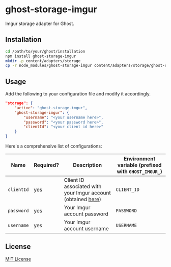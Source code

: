 # ghost-storage-imgur

Imgur storage adapter for Ghost.

## Installation

```bash
cd /path/to/your/ghost/installation
npm install ghost-storage-imgur
mkdir -p content/adapters/storage
cp -r node_modules/ghost-storage-imgur content/adapters/storage/ghost-storage-imgur
```

## Usage

Add the following to your configuration file and modify it accordingly.

```json
"storage": {
    "active": "ghost-storage-imgur",
    "ghost-storage-imgur": {
        "username": "<your username here>",
        "password": "<your password here>",
        "clientId": "<your client id here>"
    }
}
```

Here's a comprehensive list of configurations:

| **Name**   | **Required?** | **Description**                                                                                        | **Environment variable (prefixed with `GHOST_IMGUR_`)** |
|------------|---------------|--------------------------------------------------------------------------------------------------------|---------------------------------------------------------|
| `clientId` | yes           | Client ID associated with your Imgur account (obtained [here](https://api.imgur.com/oauth2/addclient)) | `CLIENT_ID`                                             |
| `password` | yes           | Your Imgur account password                                                                            | `PASSWORD`                                              |
| `username` | yes           | Your Imgur account username                                                                            | `USERNAME`                                              |

## License

[MIT License](LICENSE.txt)
